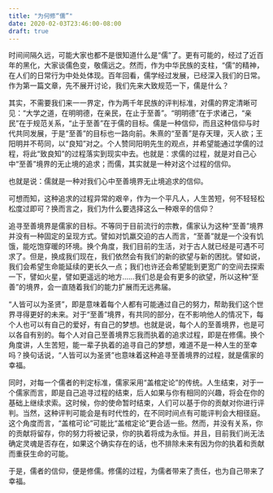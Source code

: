 ```yaml
---
title: "为何修“儒”"
date: 2020-02-03T23:46:00-08:00
draft: true
---
```


时间间隔久远，可能大家也都不是很知道什么是“儒”了。更有可能的，经过了近百年的黑化，大家谈儒色变，敬儒远之。然而，作为中华民族的支柱，“儒”的精神，在人们的日常行为中处处体现。百年回看，儒学经过发展，已经深入我们的日常。作为第一篇文章，先不展开讨论，我们先来大致规范一下，儒是什么？

其实，不需要我们来一一界定，作为两千年民族的评判标准，对儒的界定清晰可见：“大学之道，在明明德，在亲民，在止于至善”。“明明德”在于求诸己，“亲民”在于规范关系，“止于至善”在于儒的目标。儒是一种信仰，而且这种信仰与时代共同发展，于是“至善”的目标也一路向前。朱熹的“至善”是存天理，灭人欲；王阳明并不苟同，以“良知”对之。个人赞同阳明先生的观点，并希望能通过学儒的过程，将此“致良知”的过程落实到现实中去。也就是：求儒的过程，就是对自己心中“至善”境界的无止境的追求；而儒，其实就是一种对这个过程的信仰。

也就是说：儒就是一种对我们心中至善境界无止境追求的信仰。

可想而知，这种追求的过程异常的艰辛，作为一个平凡人，人生苦短，何不轻轻松松度过即可？换而言之，我们为什么要选择这么一种艰辛的信仰？

追寻至善境界是儒家的目标。不等同于目前流行的宗教，儒家认为这种“至善”境界并没有一种固定的呈现方式。譬如对饥羸交迫的古人而言，“至善”就是一个没有饥饿，能吃饱穿暖的环境。换个角度，我们目前的生活，对于古人就已经是可遇不可求了。但是，换成我们现在，我们依然会有我们的新的欲望与新的困扰。譬如说，我们会希望生命能延续的更长久一点；我们也许还会希望能到更宽广的空间去探索一下，譬如火星，譬如更遥远的地方……我们总是会有更多的欲望，所以这种“至善”的境界，会一直随着我们的能力扩展而无远弗届。

“人皆可以为圣贤”，即是意味着每个人都有可能通过自己的努力，帮助我们这个世界寻得更好的未来。对于“至善”境界，有共同的部分，在不影响他人的情况下，每个人也可以有自己的爱好，有自己的梦想。也就是说，每个人的至善境界，也是可以各自有别的。每个人对自己至善境界忘我而执着的追求过程，即是在修儒。换个角度讲，人生苦短，能一辈子执着的追寻自己的梦想，难道不是一种人生的至幸吗？换句话说，“人皆可以为圣贤”也意味着这种追寻至善境界的过程，就是儒家的幸福。

同时，对每一个儒者的判定标准，儒家采用“盖棺定论”的传统。人生结束，对于一个儒家而言，即是自己追寻过程的结束，后人如果与你有相同的兴趣，将会在你的基础上继续求索。这时候，你的使命暂时结束，人们可以基于你的贡献对你进行评判。当然，这种评判可能会是有时代性的，在不同时间点有可能评判会大相径庭。这个角度而言，“盖棺可论”可能比“盖棺定论”更合适一些。然而，并没有关系，你的贡献将留存，你的努力将被记录，你的执着将成为永恒。并且，目前我们尚无法确定灵魂是否存在，如果这个确实存在的话，也不排除未来有因为你的执着和贡献而重获生命的可能。

于是，儒者的信仰，便是修儒。修儒的过程，为儒者带来了责任，也为自己带来了幸福。
